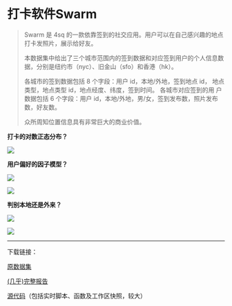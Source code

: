 # 打卡软件Swarm

> Swarm 是 4sq 的一款依靠签到的社交应用。用户可以在自己感兴趣的地点打卡发照片，展示给好友。
>
> 本数据集中给出了三个城市范围内的签到数据和对应签到用户的个人信息数据，分别是纽约市（nyc）、旧金山（sfo）和香港（hk）。
>
> 各城市的签到数据包括 8 个字段：用户 id，本地/外地，签到地点 id， 地点类型，地点类型 id，地点经度、纬度，签到时间。
> 各城市对应签到的用 户数据包括 6 个字段：用户 id，本地/外地，男/女，签到发布数，照片发布 数，好友数。
>
> 众所周知位置信息具有非常巨大的商业价值。

**打卡的对数正态分布？**

![](./SwarmTex/qq.png)

**用户偏好的因子模型？**

![](./SwarmTex/fac2_oblique.png)

![](./SwarmTex/group.png)

**判别本地还是外来？**

![](./SwarmTex/disc.png)

![](./SwarmTex/err_f.png)

---

下载链接：

<a href="./SwarmData.zip" download="./SwarmData.zip">原数据集</a>

<a href="./Swarm.pdf" download="./Swarm.pdf">(几乎)完整报告</a>

<a href="./SwarMatlab.zip" download="./SwarMatlab.zip">源代码</a>（包括实时脚本、函数及工作区快照，较大）
